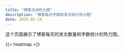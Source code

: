 ```yaml
---
title: "博客活动热力图"
description: "博客每日字数和发文统计热力图"
date: 2025-05-14
---
```


这个页面展示了博客每天的发文数量和字数统计的热力图。

{{< heatmap >}}